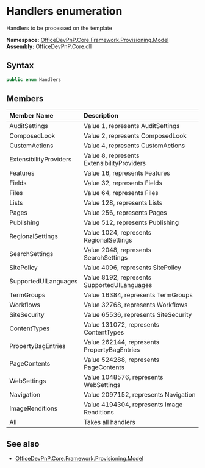 # Handlers  enumeration
Handlers to be processed on the template  

**Namespace:** [OfficeDevPnP.Core.Framework.Provisioning.Model](OfficeDevPnP.Core.Framework.Provisioning.Model.md)  
**Assembly:** OfficeDevPnP.Core.dll  
## Syntax
```C#
public enum Handlers
```
## Members
|**Member Name**|**Description**|
|:-----|:-----|
| AuditSettings | Value 1, represents AuditSettings
| ComposedLook | Value 2, represents ComposedLook
| CustomActions | Value 4, represents CustomActions
| ExtensibilityProviders | Value 8, represents ExtensibilityProviders
| Features | Value 16, represents Features
| Fields | Value 32, represents Fields
| Files | Value 64, represents Files
| Lists | Value 128, represents Lists
| Pages | Value 256, represents Pages
| Publishing | Value 512, represents Publishing
| RegionalSettings | Value 1024, represents RegionalSettings
| SearchSettings | Value 2048, represents SearchSettings
| SitePolicy | Value 4096, represents SitePolicy
| SupportedUILanguages | Value 8192, represents SupportedUILanguages
| TermGroups | Value 16384, represents TermGroups
| Workflows | Value 32768, represents Workflows
| SiteSecurity | Value 65536, represents SiteSecurity
| ContentTypes | Value 131072, represents ContentTypes
| PropertyBagEntries | Value 262144, represents PropertyBagEntries
| PageContents | Value 524288, represents PageContents
| WebSettings | Value 1048576, represents WebSettings
| Navigation | Value 2097152, represents Navigation
| ImageRenditions | Value 4194304, represents Image Renditions
| All | Takes all handlers

## See also
- [OfficeDevPnP.Core.Framework.Provisioning.Model](OfficeDevPnP.Core.Framework.Provisioning.Model.md)
